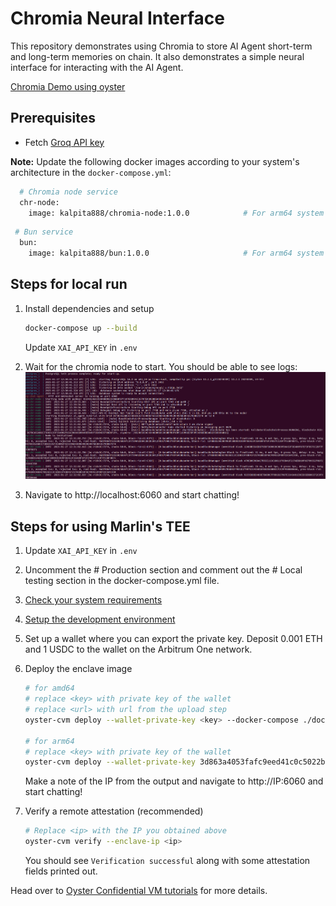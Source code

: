 # Chromia Neural Interface

This repository demonstrates using Chromia to store AI Agent short-term and long-term memories on chain. It also demonstrates a simple neural interface for interacting with the AI Agent.

[Chromia Demo using oyster](https://www.youtube.com/watch?v=YfWzTeK1LaY)


## Prerequisites
- Fetch [Groq API key](https://console.groq.com/keys)

**Note:** Update the following docker images according to your system's architecture in the `docker-compose.yml`:
  ```sh
    # Chromia node service
    chr-node:
      image: kalpita888/chromia-node:1.0.0            # For arm64 system use kalpita888/chromia-node_arm64:1.0.0 and for amd64 system use kalpita888/chromia-node:1.0.0
  ```
  ```sh
   # Bun service
    bun:
      image: kalpita888/bun:1.0.0                     # For arm64 system use kalpita888/bun_arm64:1.0.0 and for amd64 system use kalpita888/bun:1.0.0
  ```
  
## Steps for local run
1. Install dependencies and setup
   ```sh
   docker-compose up --build
   ```
   Update `XAI_API_KEY` in `.env`

2. Wait for the chromia node to start. You should be able to see logs:
   ![Logs](logs.png)

3. Navigate to http://localhost:6060 and start chatting!

## Steps for using Marlin's TEE
1. Update `XAI_API_KEY` in `.env`

2. Uncomment the # Production section and comment out the # Local testing section in the docker-compose.yml file.

3. [Check your system requirements](https://docs.marlin.org/oyster/build-cvm/tutorials/)

4. [Setup the development environment](https://docs.marlin.org/oyster/build-cvm/tutorials/setup)

5. Set up a wallet where you can export the private key. Deposit 0.001 ETH and 1 USDC to the wallet on the Arbitrum One network.

6. Deploy the enclave image 
   ```sh
   # for amd64
   # replace <key> with private key of the wallet
   # replace <url> with url from the upload step
   oyster-cvm deploy --wallet-private-key <key> --docker-compose ./docker-compose.yml --instance-type c6a.4xlarge --region ap-south-1 --operator 0xe10Fa12f580e660Ecd593Ea4119ceBC90509D642 --duration-in-minutes 20 --pcr-preset base/blue/v1.0.0/amd64 --init-params 'bun/.env:1:1:file:./.env'

   # for arm64
   # replace <key> with private key of the wallet
   oyster-cvm deploy --wallet-private-key 3d863a4053fafc9eed41c0c5022ba3850d8a4c2a8c1e1869e749d56288677184 --docker-compose ./docker-compose.yml --instance-type c6g.4xlarge --region ap-south-1 --operator 0xe10Fa12f580e660Ecd593Ea4119ceBC90509D642 --duration-in-minutes 20 --pcr-preset base/blue/v1.0.0/arm64 --init-params 'bun/.env:1:1:file:./.env'
   ```
   Make a note of the IP from the output and navigate to http://IP:6060 and start chatting!

7. Verify a remote attestation (recommended)
   ```sh
   # Replace <ip> with the IP you obtained above
   oyster-cvm verify --enclave-ip <ip>
   ```
   You should see `Verification successful` along with some attestation fields printed out.

Head over to [Oyster Confidential VM tutorials](https://docs.marlin.org/oyster/build-cvm/tutorials/) for more details.
